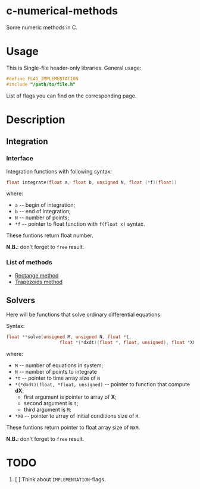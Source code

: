# c-numerical-methods
Some numeric methods in C.

# Usage

This is Single-file header-only libraries. 
General usage:
```c
#define FLAG_IMPLEMENTATION
#include "/path/to/file.h"
```

List of flags you can find on the corresponding page.

# Description

## Integration

### Interface

Integration functions with following syntax: 
```c
float integrate(float a, float b, unsigned N, float (*f)(float))
```
where:
- `a` -- begin of integration;
- `b` -- end of integration;
- `N` -- number of points;
- `*f` -- pointer to float function with `f(float x)` syntax.

These funtions return float number. 

**N.B.**: don't forget to `free` result.

### List of methods

- [Rectange method](https://en.wikipedia.org/wiki/Riemann_sum)
- [Trapezoids method](https://en.wikipedia.org/wiki/Trapezoidal_rule)

## Solvers

Here will be functions that solve ordinary differential equations. 

Syntax:
```c
float **solve(unsigned M, unsigned N, float *t,
                    float *(*dxdt)(float *, float, unsigned), float *X0);
```
where:

- `M` -- number of equations in system;
- `N` -- number of points to integrate
- `*t` -- pointer to time array size of `N`
- `*(*dxdt)(float, *float, unsigned)` --  pointer to function that compute **dX**:
    - first argument is pointer to array of **X**;
    - second argument is `t`;
    - third argument is `M`;
- `*X0` -- pointer to array of initial conditions size of `M`.

These funtions return pointer to float array size of `N`x`M`. 

**N.B.**: don't forget to `free` result.

# TODO

1. [ ] Think about `IMPLEMENTATION`-flags.
